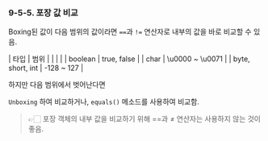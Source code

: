 ### 9-5-5. 포장 값 비교

Boxing된 값이 다음 범위의 값이라면 `==`과 `!=` 연산자로 내부의 값을 바로 비교할 수 있음.

| 타입 | 범위 |
| | |
| boolean | true, false |
| char | \u0000 ~ \u0071 |
| byte, short, int | -128 ~ 127 |

하지만 다음 범위에서 벗어난다면

`Unboxing` 하여 비교하거나, `equals()` 메소드를 사용하여 비교함.

> 👉🏻 포장 객체의 내부 값을 비교하기 위해 ==과 ≠ 연산자는 사용하지 않는 것이 좋음.